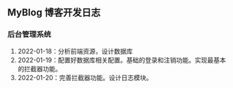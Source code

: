 ## MyBlog 博客开发日志

### 后台管理系统
1. 2022-01-18：分析前端资源，设计数据库
2. 2022-01-19：配置好数据库相关配置。基础的登录和注销功能。实现最基本的拦截器功能。
3. 2022-01-20：完善拦截器功能。设计日志模块。